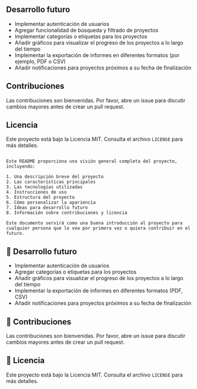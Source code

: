 ## Desarrollo futuro

- Implementar autenticación de usuarios
- Agregar funcionalidad de búsqueda y filtrado de proyectos
- Implementar categorías o etiquetas para los proyectos
- Añadir gráficos para visualizar el progreso de los proyectos a lo largo del tiempo
- Implementar la exportación de informes en diferentes formatos (por ejemplo, PDF o CSV)
- Añadir notificaciones para proyectos próximos a su fecha de finalización


## Contribuciones

Las contribuciones son bienvenidas. Por favor, abre un issue para discutir cambios mayores antes de crear un pull request.

## Licencia

Este proyecto está bajo la Licencia MIT. Consulta el archivo `LICENSE` para más detalles.

```plaintext

Este README proporciona una visión general completa del proyecto, incluyendo:

1. Una descripción breve del proyecto
2. Las características principales
3. Las tecnologías utilizadas
4. Instrucciones de uso
5. Estructura del proyecto
6. Cómo personalizar la apariencia
7. Ideas para desarrollo futuro
8. Información sobre contribuciones y licencia

Este documento servirá como una buena introducción al proyecto para cualquier persona que lo vea por primera vez o quiera contribuir en el futuro.
```
## 🔮 Desarrollo futuro

- Implementar autenticación de usuarios
- Agregar categorías o etiquetas para los proyectos
- Añadir gráficos para visualizar el progreso de los proyectos a lo largo del tiempo
- Implementar la exportación de informes en diferentes formatos (PDF, CSV)
- Añadir notificaciones para proyectos próximos a su fecha de finalización


## 🤝 Contribuciones

Las contribuciones son bienvenidas. Por favor, abre un issue para discutir cambios mayores antes de crear un pull request.

## 📄 Licencia

Este proyecto está bajo la Licencia MIT. Consulta el archivo `LICENSE` para más detalles.